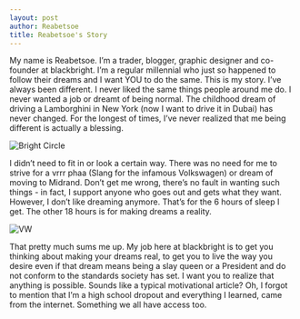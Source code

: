 ```yaml
---
layout: post
author: Reabetsoe
title: Reabetsoe's Story
---
```

My name is Reabetsoe. I’m a trader, blogger, graphic designer and co-founder at blackbright. I’m a regular millennial who just so happened to follow their dreams and I want YOU to do the same.
This is my story. I’ve always been different. I never liked the same things people around me do. I never wanted a job or dreamt of being normal. The childhood dream of driving a Lamborghini in New York (now I want to drive it in Dubai) has never changed. For the longest of times, I’ve never realized that me being different is actually a blessing.

![Bright Circle]({{site.baseurl}}/assets/images/rea/rea.jpg)

 I didn’t need to fit in or look a certain way. There was no need for me to strive for a vrrr phaa (Slang for the infamous Volkswagen) or dream of moving to Midrand. Don’t get me wrong, there’s no fault in wanting such things - in fact, I support anyone who goes out and gets what they want. However, I don’t like dreaming anymore. That’s for the 6 hours of sleep I get. The other 18 hours is for making dreams a reality. 

![VW]({{site.baseurl}}/assets/images/rea/rea2.jpg)

That pretty much sums me up. My job here at blackbright is to get you thinking about making your dreams real, to get you to live the way you desire even if that dream means being a slay queen or a President and do not conform to the standards society has set.  I want you to realize that anything is possible. Sounds like a typical motivational article? Oh, I forgot to mention that I’m a high school dropout and everything I learned, came from the internet. Something we all have access too.

